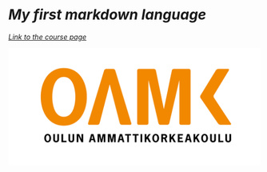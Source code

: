# *My first markdown language*


[*Link to the course page*](https://tl.oamk.fi/cloudservices/)


![alt text](media\Toimistokayttoon_Suomeksi-06.png "OAMK Logo")